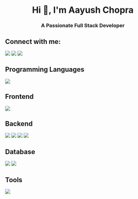 <h1 align="center">Hi 👋, I'm Aayush Chopra</h1>
<h3 align="center">A Passionate Full Stack Developer</h3>

<h2 align="left">Connect with me:</h2>
<a href="https://www.linkedin.com/in/aayush-chopra-a142b0288/" target="_blank"><img src="https://skills.thijs.gg/icons?i=linkedin&theme=dark" /></a>
<a href="https://github.com/YoAayush" target="_blank"><img src="https://github.githubassets.com/assets/GitHub-Mark-ea2971cee799.png" /></a>
<a href="mailto:chopraaayush2004@gmail.com" target="_blank"><img src="https://static.vecteezy.com/system/resources/previews/016/716/465/original/gmail-icon-free-png.png" /></a>

<h2 align="left">Programming Languages</h2>
<img src="https://skills.thijs.gg/icons?i=js,python,cpp,c&theme=dark" />
<h2 align="left">Frontend</h2>
<img src="https://skills.thijs.gg/icons?i=html,css,react,tailwind,materialui,styledcomponents,bootstrap&theme=dark"/>
<h2 align="left">Backend</h2>
<img src="https://miro.medium.com/v2/resize:fit:300/1*R4c8lHBHuH5qyqOtZb3h-w.png"/>
<img src="https://upload.wikimedia.org/wikipedia/commons/thumb/d/d9/Node.js_logo.svg/1200px-Node.js_logo.svg.png" />
<img src="https://miro.medium.com/v2/resize:fit:512/1*doAg1_fMQKWFoub-6gwUiQ.png" />
<img src="https://upload.wikimedia.org/wikipedia/commons/thumb/2/27/PHP-logo.svg/1200px-PHP-logo.svg.png" />
<h2 align="left">Database</h2>
<img src="https://miro.medium.com/v2/resize:fit:300/1*R4c8lHBHuH5qyqOtZb3h-w.png"/>
<img src="https://d1.awsstatic.com/asset-repository/products/amazon-rds/1024px-MySQL.ff87215b43fd7292af172e2a5d9b844217262571.png" />
<h2 align="left">Tools</h2>
<img src="https://skills.thijs.gg/icons?i=git,github,gitlab,figma,vscode,netlify,vercel&theme=dark"/>
